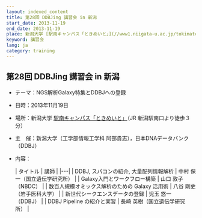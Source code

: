 ```yaml
---
layout: indexed_content
title: 第28回 DDBJing 講習会 in 新潟
start_date: 2013-11-19
end_date: 2013-11-19
place: 新潟大学 [駅南キャンパス「ときめいと」](//www1.niigata-u.ac.jp/tokimate/outline.html)（JR 新潟駅南口より徒歩３分）
keyword: 講習会
lang: ja
category: training
---
```


## 第28回 DDBJing 講習会 in 新潟  <a name="28"></a>

-   テーマ：NGS解析Galaxy特集とDDBJへの登録
-   日時：2013年11月19日
-   場所：新潟大学
    [駅南キャンパス「ときめいと」](//www1.niigata-u.ac.jp/tokimate/outline.html)（JR
    新潟駅南口より徒歩３分）
-   主　催：新潟大学（工学部情報工学科
    阿部貴志），日本DNAデータバンク（DDBJ）
-   内容：

    | タイトル | 講師 |
    |---|
    | DDBJ, スパコンの紹介, 大量配列情報解析 | 中村 保一（国立遺伝学研究所） |
    | Galaxy入門とワークフロー構築                   | 山口 敦子（NBDC） |
    | 数百人規模オミックス解析のための Galaxy 活用術 | 八谷 剛史（岩手医科大学）  |
    | 新世代シークエンスデータの登録  | 児玉 悠一（DDBJ）  |
    | DDBJ Pipeline の紹介と実習                     | 長崎 英樹（国立遺伝学研究所） |
